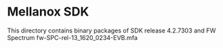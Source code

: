 Mellanox SDK
=============

This directory contains binary packages of SDK release 4.2.7303 and FW Spectrum fw-SPC-rel-13_1620_0234-EVB.mfa
